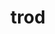---
category: 4-letters
denotation: null
name: trod
reference_link: https://www.etymonline.com/word/trod
root_language: null
root_name: null
title: trod
type: free
word_sums:
- respelling: trod
  sum: 'Trod + '
---